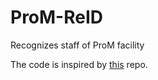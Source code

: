 # ProM-ReID
Recognizes staff of ProM facility

The code is inspired by [this](https://github.com/serengil/tensorflow-101) repo.
